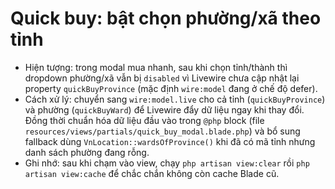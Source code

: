 # Quick buy: bật chọn phường/xã theo tỉnh

- Hiện tượng: trong modal mua nhanh, sau khi chọn tỉnh/thành thì dropdown phường/xã vẫn bị `disabled` vì Livewire chưa cập nhật lại property `quickBuyProvince` (mặc định `wire:model` đang ở chế độ defer).
- Cách xử lý: chuyển sang `wire:model.live` cho cả tỉnh (`quickBuyProvince`) và phường (`quickBuyWard`) để Livewire đẩy dữ liệu ngay khi thay đổi. Đồng thời chuẩn hóa dữ liệu đầu vào trong `@php` block (file `resources/views/partials/quick_buy_modal.blade.php`) và bổ sung fallback dùng `VnLocation::wardsOfProvince()` khi đã có mã tỉnh nhưng danh sách phường đang rỗng.
- Ghi nhớ: sau khi chạm vào view, chạy `php artisan view:clear` rồi `php artisan view:cache` để chắc chắn không còn cache Blade cũ.

